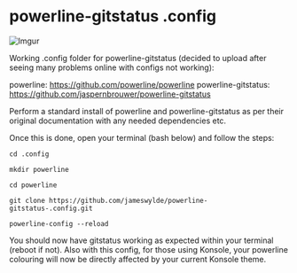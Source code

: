 # powerline-gitstatus .config

![Imgur](https://i.imgur.com/48CChCM.png)

Working .config folder for powerline-gitstatus (decided to upload after seeing many problems online with configs not working):

powerline: https://github.com/powerline/powerline
powerline-gitstatus: https://github.com/jaspernbrouwer/powerline-gitstatus

Perform a standard install of powerline and powerline-gitstatus as per their original documentation with any needed dependencies etc.

Once this is done, open your terminal (bash below) and follow the steps:

```
cd .config
```

```
mkdir powerline
```

```
cd powerline
```

```
git clone https://github.com/jameswylde/powerline-gitstatus-.config.git
```

```
powerline-config --reload
```

You should now have gitstatus working as expected within your terminal (reboot if not). Also with this config, for those using Konsole, your powerline colouring will now be directly affected by your current Konsole theme.
